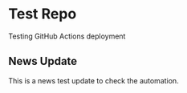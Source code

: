 
# Test Repo
Testing GitHub Actions deployment

## News Update
This is a news test update to check the automation.
